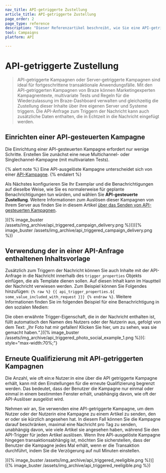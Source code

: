 ```yaml
---
nav_title: API-getriggerte Zustellung
article_title: API-getriggerte Zustellung
page_order: 2
page_type: reference
description: "Dieser Referenzartikel beschreibt, wie Sie eine API-getriggerte Kampagne planen und einrichten."
tool: Campaigns
platform: API

---
```


# API-getriggerte Zustellung

> API-getriggerte Kampagnen oder Server-getriggerte Kampagnen sind ideal für fortgeschrittene transaktionale Anwendungsfälle. Mit den API-getriggerten Kampagnen von Braze können Marketingexperten Kampagnentexte, multivariate Tests und Regeln für die Wiederzulassung im Braze-Dashboard verwalten und gleichzeitig die Zustellung dieser Inhalte über ihre eigenen Server und Systeme triggern. Die API-Anfrage zum Triggern der Nachricht kann auch zusätzliche Daten enthalten, die in Echtzeit in die Nachricht eingefügt werden.

## Einrichten einer API-gesteuerten Kampagne

Die Einrichtung einer API-gesteuerten Kampagne erfordert nur wenige Schritte. Erstellen Sie zunächst eine neue Multichannel- oder Singlechannel-Kampagne (mit multivariaten Tests).

{% alert note %}
Eine API-ausgelöste Kampagne unterscheidet sich von einer [API-Kampagne]({{site.baseurl}}/developer_guide/rest_api/api_campaigns/#api-campaigns).
{% endalert %}

Als Nächstes konfigurieren Sie Ihr Exemplar und die Benachrichtigungen auf dieselbe Weise, wie Sie es normalerweise für geplante Benachrichtigungen tun würden, und wählen Sie **API-gesteuerte Zustellung**. Weitere Informationen zum Auslösen dieser Kampagnen von Ihrem Server aus finden Sie in diesem Artikel [über das Senden von API-gesteuerten Kampagnen]({{site.baseurl}}/api/endpoints/messaging/send_messages/post_send_triggered_campaigns/).

]({% image_buster /assets/img_archive/api_triggered_campaign_delivery.png %})]({% image_buster /assets/img_archive/api_triggered_campaign_delivery.png %})

## Verwendung der in einer API-Anfrage enthaltenen Inhaltsvorlage

Zusätzlich zum Triggern der Nachricht können Sie auch Inhalte mit der API-Anfrage in die Nachricht innerhalb des `trigger_properties` Objekts einfügen, die als Template dienen sollen. Auf diesen Inhalt kann im Hauptteil der Nachricht verwiesen werden. Zum Beispiel können Sie Folgendes hinzufügen:
``{% raw %} {{ api_trigger_properties.${ some_value_included_with_request }}} {% endraw %}``. Weitere Informationen finden Sie im folgenden Beispiel für eine Benachrichtigung in den sozialen Medien:

Die oben erwähnte Trigger-Eigenschaft, die in der Nachricht enthalten ist, füllt automatisch den Namen des Nutzers oder der Nutzerin aus, gefolgt von dem Text: „Ihr Foto hat mir gefallen! Klicken Sie hier, um zu sehen, was sie gemacht haben.“.]({% image_buster /assets/img_archive/api_triggered_photo_social_example_1.png %}){: style="max-width:70%;"}

## Erneute Qualifizierung mit API-getriggerten Kampagnen

Die Anzahl, wie oft ein:e Nutzer:in eine über die API getriggerte Kampagne erhält, kann mit den Einstellungen für die erneute Qualifizierung begrenzt werden. Das bedeutet, dass der Benutzer die Kampagne nur einmal oder einmal in einem bestimmten Fenster erhält, unabhängig davon, wie oft der API-Auslöser ausgelöst wird.

Nehmen wir an, Sie verwenden eine API-getriggerte Kampagne, um dem Nutzer oder der Nutzerin eine Kampagne zu einem Artikel zu senden, den er oder sie kürzlich angesehen hat. In diesem Fall können Sie die Kampagne darauf beschränken, maximal eine Nachricht pro Tag zu senden, unabhängig davon, wie viele Artikel sie angesehen haben, während Sie den API-Trigger für jeden Artikel auslösen. Wenn Ihre API-ausgelöste Kampagne hingegen transaktionsabhängig ist, möchten Sie sicherstellen, dass der Benutzer die Kampagne jedes Mal erhält, wenn er die Transaktion durchführt, indem Sie die Verzögerung auf null Minuten einstellen.

]({% image_buster /assets/img_archive/api_triggered_reeligible.png %})]({% image_buster /assets/img_archive/api_triggered_reeligible.png %})



